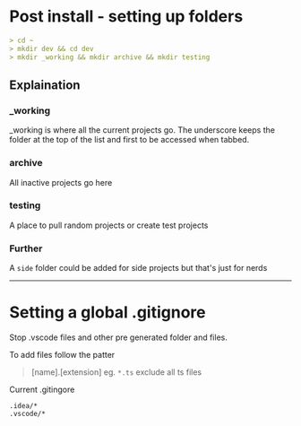 # Post install - setting up folders

```markdown
> cd ~
> mkdir dev && cd dev
> mkdir _working && mkdir archive && mkdir testing
```

## Explaination

### _working

_working is where all the current projects go. The underscore keeps the folder at the top of the list and first to be accessed when tabbed.

### archive

All inactive projects go here

### testing

A place to pull random projects or create test projects

### Further

A `side` folder could be added for side projects but that's just for nerds

***

# Setting a global .gitignore

Stop .vscode files and other pre generated folder and files.

To add files follow the patter

> [name].[extension]  eg. `*.ts` exclude all ts files

Current .gitingore

```
.idea/*
.vscode/*
```